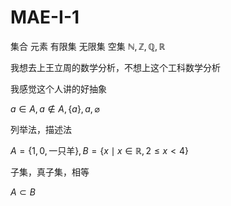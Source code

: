 # MAE-I-1

集合 元素 有限集 无限集 空集 $\mathbb{N,Z,Q,R}$

我想去上王立周的数学分析，不想上这个工科数学分析

我感觉这个人讲的好抽象

$a \in A, a \not\in A,\{ a\}, a, \varnothing$

列举法，描述法

$A=\{ 1, 0, \text{一只羊} \}, B=\{ x\mid x \in \mathbb{R},2\leq x<4 \}$

子集，真子集，相等

$A\subset B$